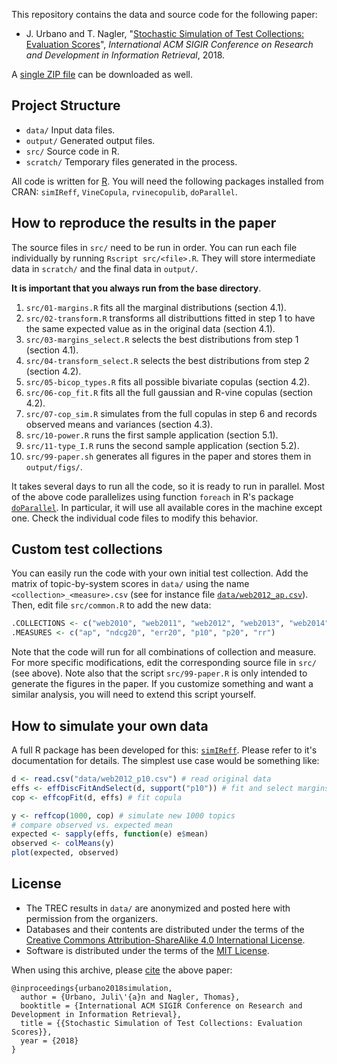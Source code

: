 This repository contains the data and source code for the following paper:

* J. Urbano and T. Nagler, "[Stochastic Simulation of Test Collections: Evaluation Scores](http://julian-urbano.info/files/publications/065-stochastic-simulation-test-collections-evaluation-scores.pdf)", *International ACM SIGIR Conference on Research and Development in Information Retrieval*, 2018.

A [single ZIP file](https://github.com/julian-urbano/sigir2018-simulation/archive/master.zip) can be downloaded as well.

## Project Structure

* `data/` Input data files.
* `output/` Generated output files.
* `src/` Source code in R.
* `scratch/` Temporary files generated in the process.

All code is written for [R](https://www.r-project.org). You will need the following packages installed from CRAN: `simIReff`, `VineCopula`, `rvinecopulib`, `doParallel`.

## How to reproduce the results in the paper 

The source files in `src/` need to be run in order. You can run each file individually by running `Rscript src/<file>.R`. They will store intermediate data in `scratch/` and the final data in `output/`.

**It is important that you always run from the base directory**.

1. `src/01-margins.R` fits all the marginal distributions (section 4.1).
2. `src/02-transform.R` transforms all distributtions fitted in step 1 to have the same expected value as in the original data (section 4.1).
3. `src/03-margins_select.R` selects the best distributions from step 1 (section 4.1).
4. `src/04-transform_select.R` selects the best distributions from step 2 (section 4.2).
5. `src/05-bicop_types.R` fits all possible bivariate copulas (section 4.2).
6. `src/06-cop_fit.R` fits all the full gaussian and R-vine copulas (section 4.2).
7. `src/07-cop_sim.R` simulates from the full copulas in step 6 and records observed means and variances (section 4.3).
8. `src/10-power.R` runs the first sample application (section 5.1).
9. `src/11-type_I.R` runs the second sample application (section 5.2).
7. `src/99-paper.sh` generates all figures in the paper and stores them in `output/figs/`.

It takes several days to run all the code, so it is ready to run in parallel. Most of the above code parallelizes using function `foreach` in R's package [`doParallel`](https://cran.r-project.org/web/packages/doParallel/index.html). In particular, it will use all available cores in the machine except one. Check the individual code files to modify this behavior.

## Custom test collections

You can easily run the code with your own initial test collection. Add the matrix of topic-by-system scores in `data/` using the name `<collection>_<measure>.csv` (see for instance file [`data/web2012_ap.csv`](/data/web2012_ap.csv)). Then, edit file `src/common.R` to add the new data:

```r
.COLLECTIONS <- c("web2010", "web2011", "web2012", "web2013", "web2014")
.MEASURES <- c("ap", "ndcg20", "err20", "p10", "p20", "rr")
```

Note that the code will run for all combinations of collection and measure. For more specific modifications, edit the corresponding source file in `src/` (see above). Note also that the script `src/99-paper.R` is only intended to generate the figures in the paper. If you customize something and want a similar analysis, you will need to extend this script yourself.

## How to simulate your own data

A full R package has been developed for this: [`simIReff`](https://cran.r-project.org/web/packages/simIReff/index.html). Please refer to it's documentation for details. The simplest use case would be something like:

```r
d <- read.csv("data/web2012_p10.csv") # read original data
effs <- effDiscFitAndSelect(d, support("p10")) # fit and select margins
cop <- effcopFit(d, effs) # fit copula

y <- reffcop(1000, cop) # simulate new 1000 topics
# compare observed vs. expected mean
expected <- sapply(effs, function(e) e$mean)
observed <- colMeans(y)
plot(expected, observed)
```

## License

* The TREC results in `data/` are anonymized and posted here with permission from the organizers.
* Databases and their contents are distributed under the terms of the [Creative Commons Attribution-ShareAlike 4.0 International License](http://creativecommons.org/licenses/by-sa/4.0/).
* Software is distributed under the terms of the [MIT License](https://opensource.org/licenses/MIT).

When using this archive, please [cite](CITE.bib) the above paper:

    @inproceedings{urbano2018simulation,
      author = {Urbano, Juli\'{a}n and Nagler, Thomas},
      booktitle = {International ACM SIGIR Conference on Research and Development in Information Retrieval},
      title = {{Stochastic Simulation of Test Collections: Evaluation Scores}},
      year = {2018}
    }
